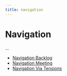 ```yaml
---
title: navigation
---
```



# Navigation

...


* [Navigation Backlog](navigation-backlog.md)
* [Navigation Meeting](navigation-meeting.md)
* [Navigation Via Tensions](navigation-via-tensions.md)


